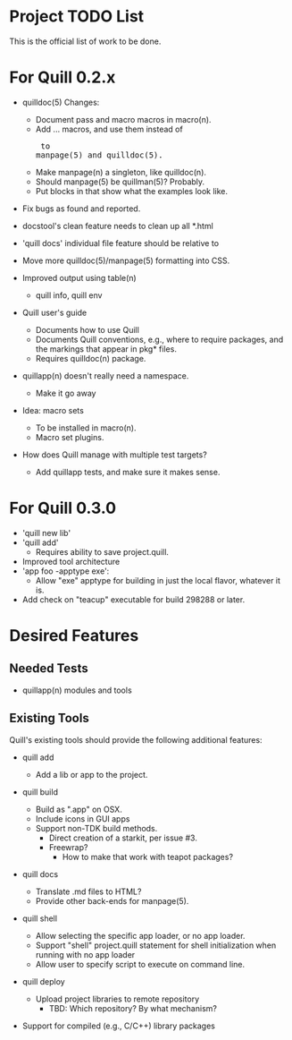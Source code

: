 # Project TODO List

This is the official list of work to be done.

# For Quill 0.2.x

* quilldoc(5) Changes:
  * Document pass and macro macros in macro(n).
  * Add <example>...</example> macros, and use them instead of <pre>
    to manpage(5) and quilldoc(5).
  * Make manpage(n) a singleton, like quilldoc(n).
  * Should manpage(5) be quillman(5)?  Probably.
  * Put blocks in that show what the examples look like.

* Fix bugs as found and reported.
* docstool's clean feature needs to clean up all *.html
* 'quill docs' individual file feature should be relative to <root>
* Move more quilldoc(5)/manpage(5) formatting into CSS.
* Improved output using table(n)
  * quill info, quill env
* Quill user's guide
  * Documents how to use Quill
  * Documents Quill conventions, e.g., where to require packages, and the
    markings that appear in pkg* files.
  * Requires quilldoc(n) package.
* quillapp(n) doesn't really need a namespace.
  * Make it go away
* Idea: macro sets
  * To be installed in macro(n).
  * Macro set plugins.
* How does Quill manage with multiple test targets?
  * Add quillapp tests, and make sure it makes sense.

# For Quill 0.3.0

* 'quill new lib'
* 'quill add'
  * Requires ability to save project.quill.
* Improved tool architecture
* 'app foo -apptype exe':
  * Allow "exe" apptype for building in just the local flavor, whatever it 
    is.
* Add check on "teacup" executable for build 298288 or later.

# Desired Features

## Needed Tests

* quillapp(n) modules and tools

## Existing Tools

Quill's existing tools should provide the following additional features:

* quill add
  * Add a lib or app to the project.

* quill build
  * Build as ".app" on OSX.
  * Include icons in GUI apps
  * Support non-TDK build methods.
    * Direct creation of a starkit, per issue #3.
    * Freewrap?
      * How to make that work with teapot packages?

* quill docs
  * Translate .md files to HTML?
  * Provide other back-ends for manpage(5).

* quill shell
  * Allow selecting the specific app loader, or no app loader.
  * Support "shell" project.quill statement for shell initialization
    when running with no app loader
  * Allow user to specify script to execute on command line.

* quill deploy
  * Upload project libraries to remote repository
    * TBD: Which repository?  By what mechanism?

* Support for compiled (e.g., C/C++) library packages

